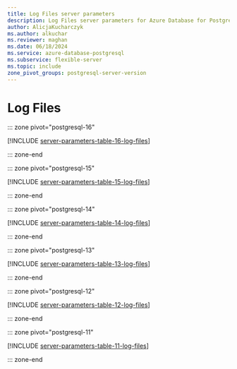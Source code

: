```yaml
---
title: Log Files server parameters
description: Log Files server parameters for Azure Database for PostgreSQL - Flexible Server.
author: AlicjaKucharczyk
ms.author: alkuchar
ms.reviewer: maghan
ms.date: 06/18/2024
ms.service: azure-database-postgresql
ms.subservice: flexible-server
ms.topic: include
zone_pivot_groups: postgresql-server-version
---
```

# Log Files


::: zone pivot="postgresql-16"

[!INCLUDE [server-parameters-table-16-log-files](./includes/server-parameters-table-16-log-files.md)]

::: zone-end


::: zone pivot="postgresql-15"

[!INCLUDE [server-parameters-table-15-log-files](./includes/server-parameters-table-15-log-files.md)]

::: zone-end


::: zone pivot="postgresql-14"

[!INCLUDE [server-parameters-table-14-log-files](./includes/server-parameters-table-14-log-files.md)]

::: zone-end


::: zone pivot="postgresql-13"

[!INCLUDE [server-parameters-table-13-log-files](./includes/server-parameters-table-13-log-files.md)]

::: zone-end


::: zone pivot="postgresql-12"

[!INCLUDE [server-parameters-table-12-log-files](./includes/server-parameters-table-12-log-files.md)]

::: zone-end


::: zone pivot="postgresql-11"

[!INCLUDE [server-parameters-table-11-log-files](./includes/server-parameters-table-11-log-files.md)]

::: zone-end


